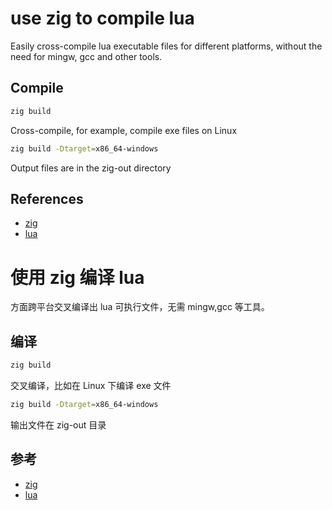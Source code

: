# use zig to compile lua

Easily cross-compile lua executable files for different platforms, without the need for mingw, gcc and other tools.

## Compile

```bash
zig build
```

Cross-compile, for example, compile exe files on Linux

```bash
zig build -Dtarget=x86_64-windows
```

Output files are in the zig-out directory

## References
  
- [zig](https://ziglang.org/)
- [lua](https://www.lua.org/)

# 使用 zig 编译 lua

方面跨平台交叉编译出 lua 可执行文件，无需 mingw,gcc 等工具。

## 编译

```bash
zig build
```


交叉编译，比如在 Linux 下编译 exe 文件

```bash
zig build -Dtarget=x86_64-windows
```

输出文件在 zig-out 目录

## 参考

- [zig](https://ziglang.org/)
- [lua](https://www.lua.org/)
